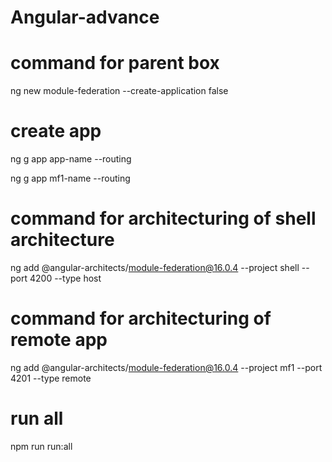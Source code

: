 # Angular-advance


# command for parent box

ng new module-federation --create-application false

# create app

ng g app app-name --routing

ng g app mf1-name --routing

# command for architecturing of shell architecture

ng add @angular-architects/module-federation@16.0.4 --project shell --port 4200 --type host

# command for architecturing of remote app 

ng add @angular-architects/module-federation@16.0.4 --project mf1 --port 4201 --type remote


# run all

npm run run:all